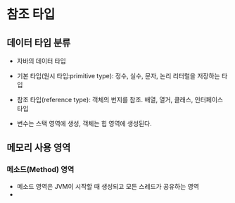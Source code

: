 # 참조 타입  

## 데이터 타입 분류   

- 자바의 데이터 타입  
 - 기본 타입(원시 타입:primitive type): 정수, 실수, 문자, 논리 리터럴을 저장하는 타입  
 - 참조 타입(reference type): 객체의 번지를 참조. 배열, 열거, 클래스, 인터페이스 타입    

- 변수는 스택 영역에 생성, 객체는 힙 영역에 생성된다.  

## 메모리 사용 영역  

### 메소드(Method) 영역  
- 메소드 영역은 JVM이 시작할 때 생성되고 모든 스레드가 공유하는 영역  
- 


